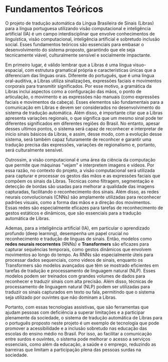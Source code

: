 # Fundamentos Teóricos

O projeto de tradução automática da Língua Brasileira de Sinais (Libras) para a língua portuguesa utilizando visão computacional e inteligência artificial (IA) é um campo interdisciplinar que envolve conhecimentos de linguística, visão computacional, inteligência artificial e sobretudo inclusão social. Esses fundamentos teóricos são essenciais para embasar o desenvolvimento do sistema proposto, garantindo que ele seja tecnicamente viável, culturalmente sensível e socialmente impactante.

Em primeiro lugar, é válido lembrar que a Libras é uma língua visuo-espacial, com estrutura gramatical própria e características únicas que a diferenciam das línguas orais. Diferente do português, que é uma língua oral-auditiva, a Libras utiliza sinalizações, expressões faciais e movimentos corporais para transmitir significados. Por esse motivo, a gramática da Libras inclui aspectos como a configuração das mãos, o ponto de articulação, o movimento e as expressões não manuais (como expressões faciais e movimentos da cabeça). Esses elementos são fundamentais para a comunicação em Libras e devem ser considerados no desenvolvimento do sistema de tradução automática. Além disso, é importante citar que a Libras apresenta variações regionais, o que significa que um mesmo sinal pode ter diferentes significados em diferentes regiões do Brasil. No entanto, apesar desses ultimos pontos, o sistema será capaz de reconhecer e interpretar de inicio sinais básicos da Libras, e assim, desse modo, com a evolução desse sistema, será também capaz futuramente de reconhcer e garantir uma tradução precisa das expressões, variações de regionalismo e, portanto, será culturalmente sensível.

Outrossim, a visão computacional é uma área da ciência da computação que permite que máquinas "vejam" e interpretem imagens e vídeos. Por essa razão, no contexto do projeto, a visão computacional será utilizada para capturar e processar os gestos das mãos e as expressões faciais que compõem os sinais da Libras. Técnicas como filtragem, segmentação e detecção de bordas são usadas para melhorar a qualidade das imagens capturadas, facilitando o reconhecimento dos sinais. Além disso, as redes neurais convolucionais (CNNs) são amplamente utilizadas para reconhecer padrões visuais, como a forma das mãos e a direção dos movimentos. Essas redes são especialmente eficazes para tarefas de reconhecimento de gestos estáticos e dinâmicos, que são essenciais para a tradução automática de Libras.

Ademas, para a inteligência artificial (IA), em particular o aprendizado profundo (deep learning), desempenha um papel crucial no reconhecimento e tradução de línguas de sinais. Então, modelos como **redes neurais recorrentes** (RNNs) e **Transformers** são eficazes para capturar sequências temporais, como gestos dinâmicos que envolvem movimentos ao longo do tempo. As RNNs são especialmente úteis para processar dados sequenciais, como vídeos de sinais, enquanto os Transformers são modelos avançados que têm se mostrado eficientes em tarefas de tradução e processamento de linguagem natural (NLP). Esses modelos podem ser treinados com grandes volumes de dados para reconhecer e traduzir sinais com alta precisão. Além disso, técnicas de processamento de linguagem natural (NLP) podem ser utilizadas para traduzir os sinais capturados em texto ou fala, permitindo que o sistema seja utilizado por ouvintes que não dominam a Libras.

Portanto, com essas tecnologias assistivas, que são ferramentas que ajudam pessoas com deficiência a superar limitações e a participar plenamente da sociedade, o sistema de tradução automática de Libras para o português proposto neste projeto é um exemplo de tecnologia que pode promover a acessibilidade e a inclusão sobretudo nas educação das escolas do ensino médio no Brasil. Por isso, ao facilitar a comunicação entre surdos e ouvintes, o sistema pode melhorar o acesso a serviços essenciais, como além da educação, a saúde e o emprego, reduzindo as barreiras que limitam a participação plena das pessoas surdas na sociedade.








